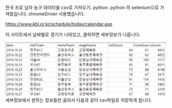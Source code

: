 
한국 프로 남자 농구 데이터를 csv로 가져오기. python.
python 의 selenium으로 가져왔습니다. chromeDriver 사용했습니다. 

https://www.kbl.or.kr/schedule/today/calendar.asp

이 사이트에서 날짜별로 경기가 나와있고, 클릭하면 세부정보가 나옵니다.

![데이터형태](./image/데이터형태.png)
세부정보에서 원하는 정보들만 골라서 다음과 같이 csv파일로 저장하게 됩니다. 


